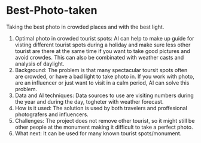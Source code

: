 # Best-Photo-taken
Taking the best photo in crowded places and with the best light.
1.	Optimal photo in crowded tourist spots: AI can help to make up guide for visting different tourist spots during a holiday and make sure less other tourist are there at the same time if you want to take good pictures and avoid crowdes. This can also be combinated with weather casts and analysis of daylight.
2.	Background: The problem is that many spectacular toursit spots often are crowded, or have a bad light to take photo in. If you work with photo, are an influencer or just want to visit in a calm period, AI can solve this problem. 
3.	Data and AI techniques: Data sources to use are visiting numbers during the year and during the day, togheter with weather forecast. 
4.	How is it used: The solution is used by both travelers and proffesional photografers and influencers. 
5.	Challenges: The project does not remove other tourist, so it might still be other people at the monument making it difficult to take a perfect photo.
6.	What next: It can be used for many known tourist spots/monument.
